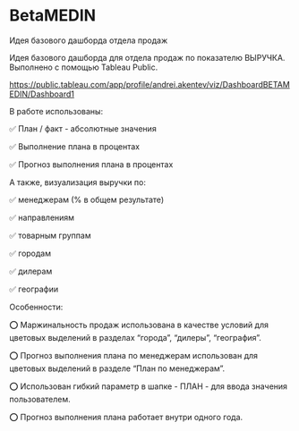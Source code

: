 # BetaMEDIN
Идея базового дашборда отдела продаж

Идея базового дашборда для отдела продаж по показателю ВЫРУЧКА.
Выполнено с помощью Tableau Public.

https://public.tableau.com/app/profile/andrei.akentev/viz/DashboardBETAMEDIN/Dashboard1 


В работе использованы:

✅ План / факт - абсолютные значения

✅ Выполнение плана в процентах

✅ Прогноз выполнения плана в процентах

А также, визуализация выручки по:

✅ менеджерам (% в общем результате)

✅ направлениям

✅ товарным группам

✅ городам

✅ дилерам

✅ географии

Особенности:

⭕ Маржинальность продаж использована в качестве условий для цветовых выделений в разделах “города”, “дилеры”, “география”.

⭕ Прогноз выполнения плана по менеджерам использован для цветовых выделений в разделе “План по менеджерам”. 

⭕ Использован гибкий параметр в шапке - ПЛАН - для ввода значения пользователем. 

⭕ Прогноз выполнения плана работает внутри одного года.
